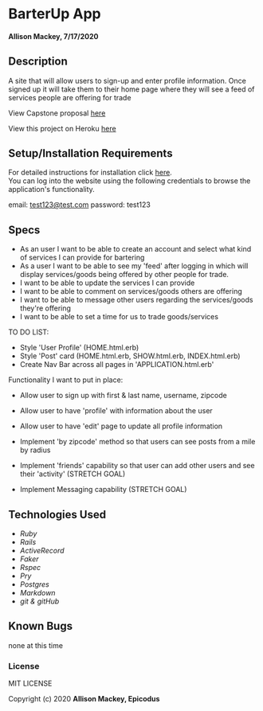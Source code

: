 # BarterUp App

#### Allison Mackey, 7/17/2020

## Description
A site that will allow users to sign-up and enter profile information. Once signed up it will take them to their home page where they will see a feed of services people are offering for trade

View Capstone proposal [here](PROPOSAL.md)

View this project on Heroku [here]()

## Setup/Installation Requirements
For detailed instructions for installation click [here](INSTALL.md).
<br>
You can log into the website using the following credentials to browse the application's functionality. 

email: test123@test.com
password: test123

## Specs 

* As an user I want to be able to create an account and select what kind of services I can provide for bartering
* As a user I want to be able to see my 'feed' after logging in which will display services/goods being offered by other people for trade.
* I want to be able to update the services I can provide 
* I want to be able to comment on services/goods others are offering 
* I want to be able to message other users regarding the services/goods they're offering
* I want to be able to set a time for us to trade goods/services

TO DO LIST: 
- Style 'User Profile' (HOME.html.erb)
- Style 'Post' card (HOME.html.erb, SHOW.html.erb, INDEX.html.erb)
- Create Nav Bar across all pages in 'APPLICATION.html.erb'

Functionality I want to put in place: 
- Allow user to sign up with first & last name, username, zipcode

- Allow user to have 'profile' with information about the user
- Allow user to have 'edit' page to update all profile information
- Implement 'by zipcode' method so that users can see posts from a mile by radius 
- Implement 'friends' capability so that user can add other users and see their 'activity' (STRETCH GOAL)
- Implement Messaging capability (STRETCH GOAL)



## Technologies Used
* _Ruby_
* _Rails_
* _ActiveRecord_
* _Faker_
* _Rspec_
* _Pry_
* _Postgres_
* _Markdown_
* _git & gitHub_

## Known Bugs

none at this time

### License

MIT LICENSE

Copyright (c) 2020 **Allison Mackey, Epicodus**
